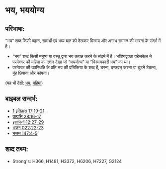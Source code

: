 # भय, भययोग्य #

## परिभाषा: ##

“भय” शब्द किसी महान, सामर्थी एवं भव्य बात को देखकर विस्मय और अगाध सम्मान की भावना के संदर्भ में है।

* “भय” शब्द किसी मनुष्य या वस्तु द्वारा भय उत्पन्न करने के संदर्भ में है।
भविष्यद्वक्ता यहेजकेल ने परमेश्वर की महिमा का दर्शन देखा जो “भययोग्य” या “विस्मयकारी भय” का था।
* परमेश्वर की उपस्थिति के प्रति भय की प्रतिक्रिया के शब्द हैं, डरना, दण्डवत् करना या घुटने टेकना, मुंह छिपाना और कांपना।

(यह भी देखें: [भय](../kt/fear.md), [महिमा](../kt/glory.md))

## बाइबल सन्दर्भ: ##

* [1 इतिहास 17:19-21](rc://en/tn/help/1ch/17/19)
* [उत्पत्ति 28:16-17](rc://en/tn/help/gen/28/16)
* [इब्रानियों 12:27-29](rc://en/tn/help/heb/12/27)
* [भजन 022:22-23](rc://en/tn/help/psa/022/022)
* [भजन 147:4-5](rc://en/tn/help/psa/147/004)

## शब्द तथ्य: ##

* Strong's: H366, H1481, H3372, H6206, H7227, G2124
